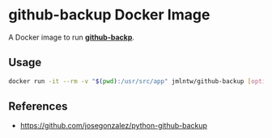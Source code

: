 # github-backup Docker Image

A Docker image to run [**github-backp**](https://github.com/josegonzalez/python-github-backup).

## Usage

```bash
docker run -it --rm -v "$(pwd):/usr/src/app" jmlntw/github-backup [options] USER
```

## References

* <https://github.com/josegonzalez/python-github-backup>
